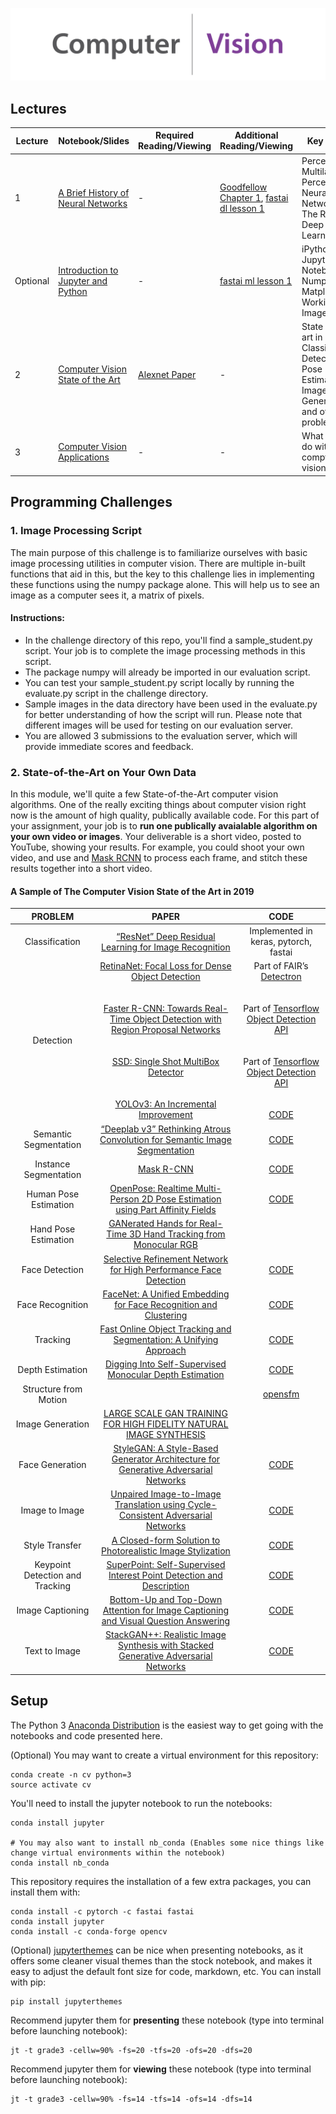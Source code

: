 
![](graphics/computer_vision_cropped.png)


## Lectures
| Lecture |   Notebook/Slides | Required Reading/Viewing | Additional Reading/Viewing | Key Topics | 
| ------ | ------- | ------------- | --------------------------- | -------------------------- | 
| 1 | [A Brief History of Neural Networks](notebooks/A%20Brief%20History%20of%20Neural%20Networks.ipynb) | - | [Goodfellow Chapter 1](https://www.deeplearningbook.org/contents/intro.html), [fastai dl lesson 1](https://course.fast.ai/videos/?lesson=1)| Perceptrons, Multilayer Perceptrons, Neural Networks, The Rise of Deep Learning|
| Optional | [Introduction to Jupyter and Python](notebooks/Introduction%20to%20Jupyter%20and%20Python.ipynb) | - | [fastai ml lesson 1](http://course18.fast.ai/ml)| iPython, The Jupyter Notebook, Numpy, Matplotlib, Working with Image Data|
| 2 | [Computer Vision State of the Art](http://www.welchlabs.io/unccv/intro_to_computer_vision/state_of_the_art_2019.pptx) | [Alexnet Paper](https://papers.nips.cc/paper/4824-imagenet-classification-with-deep-convolutional-neural-networks.pdf) | - | State of the art in Classification, Detection, Pose Estimation, Image Generation, and other problems|
| 3 | [Computer Vision Applications](http://www.welchlabs.io/unccv/intro_to_computer_vision/cv_applications.pptx) | - | - | What can we do with comptuer vision?|


## Programming Challenges

### 1. Image Processing Script
The main purpose of this challenge is to familiarize ourselves with basic image processing utilities in computer vision. There are multiple in-built functions that aid in this, but the key to this challenge lies in implementing these functions using the numpy package alone. This will help us to see an image as a computer sees it, a matrix of pixels. 

#### Instructions:
* In the challenge directory of this repo, you'll find a sample_student.py script. Your job is to complete the image processing methods in this script.
* The package numpy will already be imported in our evaluation script.
* You can test your sample_student.py script locally by running the evaluate.py script in the challenge directory.
* Sample images in the data directory have been used in the evaluate.py for better understanding of how the script will run. Please note that different images will be used for testing on our evaluation server.
* You are allowed 3 submissions to the evaluation server, which will provide immediate scores and feedback.

### 2. State-of-the-Art on Your Own Data
In this module, we'll quite a few State-of-the-Art computer vision algorithms. One of the really exciting things about computer vision right now is the amount of high quality, publically available code. For this part of your assignment, your job is to **run one publically avaialable algorithm on your own video or images**. Your deliverable is a short video, posted to YouTube, showing your results. For example, you could shoot your own video, and use and [Mask RCNN](https://github.com/matterport/Mask_RCNN) to process each frame, and stitch these results together into a short video. 

   #### A Sample of The Computer Vision State of the Art in 2019

| PROBLEM | PAPER | CODE |
| :---:         |     :---:      |          :---: |
| Classification| [“ResNet” Deep Residual Learning for Image Recognition](https://arxiv.org/abs/1512.03385)| Implemented in keras, pytorch, fastai |
| Detection     |[RetinaNet: Focal Loss for Dense Object Detection](https://arxiv.org/pdf/1708.02002.pdf)<br><br><br>[Faster R-CNN: Towards Real-Time Object Detection with Region Proposal Networks](https://arxiv.org/pdf/1506.01497.pdf)<br><br><br> [SSD: Single Shot MultiBox Detector](https://arxiv.org/pdf/1512.02325.pdf)<br><br><br>[YOLOv3: An Incremental Improvement](https://pjreddie.com/media/files/papers/YOLOv3.pdf)|Part of FAIR’s [Detectron](https://github.com/facebookresearch/Detectron)<br><br><br>Part of [Tensorflow Object Detection API](https://github.com/tensorflow/models/tree/master/research/object_detection)<br><br><br>Part of [Tensorflow Object Detection API](https://github.com/tensorflow/models/tree/master/research/object_detection)<br><br><br>[CODE](https://pjreddie.com/darknet/yolo/)|
|Semantic Segmentation| [“Deeplab v3” Rethinking Atrous Convolution for Semantic Image Segmentation](https://arxiv.org/pdf/1708.02002.pdf)|[CODE](https://github.com/tensorflow/models/tree/master/research/deeplab)|
|Instance Segmentation| [Mask R-CNN](https://arxiv.org/pdf/1703.06870.pdf)|[CODE](https://github.com/matterport/Mask_RCNN)|
|Human Pose Estimation| [OpenPose: Realtime Multi-Person 2D Pose Estimation using Part Affinity Fields](https://arxiv.org/pdf/1812.08008.pdf)|[CODE](https://github.com/CMU-Perceptual-Computing-Lab/openpose)|
|Hand Pose Estimation| [GANerated Hands for Real-Time 3D Hand Tracking from Monocular RGB](https://arxiv.org/pdf/1712.01057.pdf)| |
|Face Detection| [Selective Refinement Network for High Performance Face Detection](https://arxiv.org/pdf/1809.02693v1.pdf)|[CODE](https://github.com/ChiCheng123/SRN)|
|Face Recognition| [FaceNet: A Unified Embedding for Face Recognition and Clustering](https://arxiv.org/pdf/1503.03832v3.pdf)|[CODE](https://github.com/davidsandberg/facenet)|
|Tracking| [Fast Online Object Tracking and Segmentation: A Unifying Approach](https://arxiv.org/pdf/1812.05050.pdf)|[CODE](https://github.com/foolwood/SiamMask)|
|Depth Estimation| [Digging Into Self-Supervised Monocular Depth Estimation](https://arxiv.org/pdf/1806.01260v3.pdf)|[CODE](https://github.com/nianticlabs/monodepth2)|
|Structure from Motion|  |[opensfm](https://github.com/mapillary/OpenSfM)|
|Image Generation|[LARGE SCALE GAN TRAINING FOR HIGH FIDELITY NATURAL IMAGE SYNTHESIS](https://arxiv.org/pdf/1809.11096.pdf)| |
|Face Generation| [StyleGAN: A Style-Based Generator Architecture for Generative Adversarial Networks](https://arxiv.org/pdf/1812.04948.pdf)|[CODE](https://github.com/NVlabs/stylegan)|
|Image to Image| [Unpaired Image-to-Image Translation using Cycle-Consistent Adversarial Networks](https://arxiv.org/pdf/1703.10593.pdf)|[CODE](https://github.com/junyanz/pytorch-CycleGAN-and-pix2pix)|
|Style Transfer| [A Closed-form Solution to Photorealistic Image Stylization](https://arxiv.org/pdf/1802.06474v5.pdf)|[CODE](https://github.com/NVIDIA/FastPhotoStyle)|
|Keypoint Detection and Tracking| [SuperPoint: Self-Supervised Interest Point Detection and Description](http://openaccess.thecvf.com/content_cvpr_2018_workshops/papers/w9/DeTone_SuperPoint_Self-Supervised_Interest_CVPR_2018_paper.pdf)|[CODE](https://github.com/MagicLeapResearch/SuperPointPretrainedNetwork)|
|Image Captioning| [Bottom-Up and Top-Down Attention for Image Captioning and Visual Question Answering](https://arxiv.org/pdf/1707.07998v3.pdf)|[CODE](https://github.com/facebookresearch/pythia)|
|Text to Image| [StackGAN++: Realistic Image Synthesis with Stacked Generative Adversarial Networks](https://arxiv.org/pdf/1710.10916.pdf)|[CODE](https://github.com/hanzhanggit/StackGAN)|


## Setup
The Python 3 [Anaconda Distribution](https://www.anaconda.com/download) is the easiest way to get going with the notebooks and code presented here. 

(Optional) You may want to create a virtual environment for this repository: 

~~~
conda create -n cv python=3 
source activate cv
~~~

You'll need to install the jupyter notebook to run the notebooks:

~~~
conda install jupyter

# You may also want to install nb_conda (Enables some nice things like change virtual environments within the notebook)
conda install nb_conda
~~~

This repository requires the installation of a few extra packages, you can install them with:

~~~
conda install -c pytorch -c fastai fastai
conda install jupyter
conda install -c conda-forge opencv
~~~

(Optional) [jupyterthemes](https://github.com/dunovank/jupyter-themes) can be nice when presenting notebooks, as it offers some cleaner visual themes than the stock notebook, and makes it easy to adjust the default font size for code, markdown, etc. You can install with pip: 

~~~
pip install jupyterthemes
~~~

Recommend jupyter them for **presenting** these notebook (type into terminal before launching notebook):
~~~
jt -t grade3 -cellw=90% -fs=20 -tfs=20 -ofs=20 -dfs=20
~~~

Recommend jupyter them for **viewing** these notebook (type into terminal before launching notebook):
~~~
jt -t grade3 -cellw=90% -fs=14 -tfs=14 -ofs=14 -dfs=14
~~~



